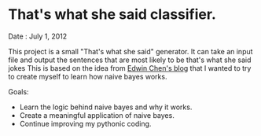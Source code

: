 # That's what she said classifier.
Date : July 1, 2012

This project is a small "That's what she said" generator.
It can take an input file and output the sentences that are most likely to be that's what she said jokes
This is based on the idea from [Edwin Chen's blog](http://blog.echen.me/) that I wanted to try to create
myself to learn how naive bayes works.

Goals:
* Learn the logic behind naive bayes and why it works.
* Create a meaningful application of naive bayes.
* Continue improving my pythonic coding.
